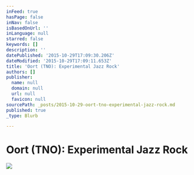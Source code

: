 ```yaml
---
inFeed: true
hasPage: false
inNav: false
isBasedOnUrl: ''
inLanguage: null
starred: false
keywords: []
description: ''
datePublished: '2015-10-29T17:09:30.206Z'
dateModified: '2015-10-29T17:09:11.653Z'
title: 'Oort (TNO): Experimental Jazz Rock'
authors: []
publisher:
  name: null
  domain: null
  url: null
  favicon: null
sourcePath: _posts/2015-10-29-oort-tno-experimental-jazz-rock.md
published: true
_type: Blurb

---
```

# Oort (TNO): Experimental Jazz Rock
![](https://the-grid-user-content.s3-us-west-2.amazonaws.com/69b72978-b0fd-4dcf-8eb9-9863fee1e6ef.jpg)